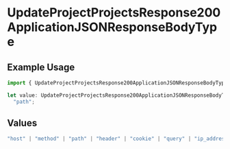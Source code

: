 # UpdateProjectProjectsResponse200ApplicationJSONResponseBodyType

## Example Usage

```typescript
import { UpdateProjectProjectsResponse200ApplicationJSONResponseBodyType } from "@vercel/sdk/models/operations/updateproject.js";

let value: UpdateProjectProjectsResponse200ApplicationJSONResponseBodyType =
  "path";
```

## Values

```typescript
"host" | "method" | "path" | "header" | "cookie" | "query" | "ip_address" | "protocol" | "scheme" | "environment" | "region"
```